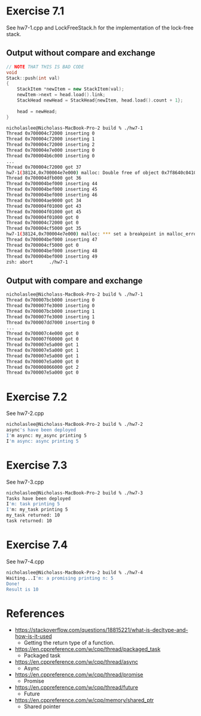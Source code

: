 # Exercise 7.1
See hw7-1.cpp and LockFreeStack.h for the implementation of the lock-free stack.
## Output without compare and exchange
```cpp
// NOTE THAT THIS IS BAD CODE
void
Stack::push(int val)
{
    StackItem *newItem = new StackItem(val);
    newItem->next = head.load().link;
    StackHead newHead = StackHead{newItem, head.load().count + 1};
    
    head = newHead;
}
```
```bash
nicholaslee@Nicholass-MacBook-Pro-2 build % ./hw7-1
Thread 0x700004c72000 inserting 0
Thread 0x700004c72000 inserting 1
Thread 0x700004c72000 inserting 2
Thread 0x700004e7e000 inserting 0
Thread 0x700004b6c000 inserting 0
...
Thread 0x700004c72000 got 37
hw7-1(38124,0x700004e7e000) malloc: Double free of object 0x7f8640c04100
Thread 0x700004dfb000 got 36
Thread 0x700004bef000 inserting 44
Thread 0x700004bef000 inserting 45
Thread 0x700004bef000 inserting 46
Thread 0x700004ae9000 got 34
Thread 0x700004f01000 got 43
Thread 0x700004f01000 got 45
Thread 0x700004f01000 got 0
Thread 0x700004c72000 got 0
Thread 0x700004cf5000 got 35
hw7-1(38124,0x700004e7e000) malloc: *** set a breakpoint in malloc_error_break to debug
Thread 0x700004bef000 inserting 47
Thread 0x700004cf5000 got 0
Thread 0x700004bef000 inserting 48
Thread 0x700004bef000 inserting 49
zsh: abort      ./hw7-1
```
## Output with compare and exchange
```bash
nicholaslee@Nicholass-MacBook-Pro-2 build % ./hw7-1
Thread 0x700007bcb000 inserting 0
Thread 0x700007fe3000 inserting 0
Thread 0x700007bcb000 inserting 1
Thread 0x700007fe3000 inserting 1
Thread 0x700007dd7000 inserting 0
...
Thread 0x700007c4e000 got 0
Thread 0x700007f60000 got 0
Thread 0x700007e5a000 got 1
Thread 0x700007e5a000 got 1
Thread 0x700007e5a000 got 1
Thread 0x700007e5a000 got 0
Thread 0x700008066000 got 2
Thread 0x700007e5a000 got 0
```

# Exercise 7.2
See hw7-2.cpp 

```bash
nicholaslee@Nicholass-MacBook-Pro-2 build % ./hw7-2 
async's have been deployed
I'm async: my_async printing 5
I'm async: async printing 5
```

# Exercise 7.3
See hw7-3.cpp
```bash
nicholaslee@Nicholass-MacBook-Pro-2 build % ./hw7-3
Tasks have been deployed
I'm: task printing 5
I'm: my_task printing 5
my_task returned: 10
task returned: 10
```
# Exercise 7.4
See hw7-4.cpp
```bash
nicholaslee@Nicholass-MacBook-Pro-2 build % ./hw7-4 
Waiting...I'm: a promising printing n: 5
Done!
Result is 10
```
# References
- https://stackoverflow.com/questions/18815221/what-is-decltype-and-how-is-it-used
    - Getting the return type of a function.
- https://en.cppreference.com/w/cpp/thread/packaged_task
    - Packaged task
- https://en.cppreference.com/w/cpp/thread/async
    - Async
- https://en.cppreference.com/w/cpp/thread/promise
    - Promise
- https://en.cppreference.com/w/cpp/thread/future
    - Future
- https://en.cppreference.com/w/cpp/memory/shared_ptr   
    - Shared pointer